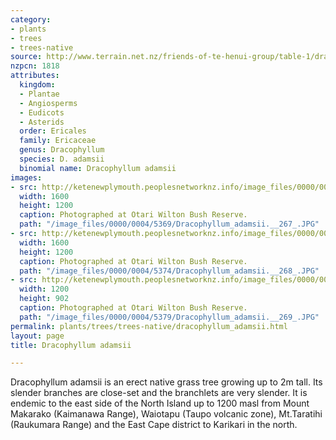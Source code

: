 ```yaml
---
category:
- plants
- trees
- trees-native
source: http://www.terrain.net.nz/friends-of-te-henui-group/table-1/dracophyllum-adamsii.html
nzpcn: 1818
attributes:
  kingdom:
  - Plantae
  - Angiosperms
  - Eudicots
  - Asterids
  order: Ericales
  family: Ericaceae
  genus: Dracophyllum
  species: D. adamsii
  binomial name: Dracophyllum adamsii
images:
- src: http://ketenewplymouth.peoplesnetworknz.info/image_files/0000/0004/5369/Dracophyllum_adamsii.__267_.JPG
  width: 1600
  height: 1200
  caption: Photographed at Otari Wilton Bush Reserve.
  path: "/image_files/0000/0004/5369/Dracophyllum_adamsii.__267_.JPG"
- src: http://ketenewplymouth.peoplesnetworknz.info/image_files/0000/0004/5374/Dracophyllum_adamsii.__268_.JPG
  width: 1600
  height: 1200
  caption: Photographed at Otari Wilton Bush Reserve.
  path: "/image_files/0000/0004/5374/Dracophyllum_adamsii.__268_.JPG"
- src: http://ketenewplymouth.peoplesnetworknz.info/image_files/0000/0004/5379/Dracophyllum_adamsii.__269_.JPG
  width: 1200
  height: 902
  caption: Photographed at Otari Wilton Bush Reserve.
  path: "/image_files/0000/0004/5379/Dracophyllum_adamsii.__269_.JPG"
permalink: plants/trees/trees-native/dracophyllum_adamsii.html
layout: page
title: Dracophyllum adamsii

---
```

Dracophyllum adamsii is an erect native grass tree growing up to 2m tall. Its slender branches are close-set and the branchlets are very slender. It is endemic to the east side of the North Island up to 1200 masl from Mount Makarako (Kaimanawa Range), Waiotapu (Taupo volcanic zone), Mt.Taratihi (Raukumara Range) and the East Cape district to Karikari in the north.

